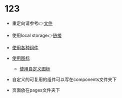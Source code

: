 # 123
- 重定向请参考👉[文件](./next.config.js)
- 使用local storage👉[链接](https://ahooks.js.org/zh-CN/hooks/use-local-storage-state/#options)
- [使用各种组件](https://ant.design/components/overview-cn/)
- [使用图标](https://ant.design/components/icon-cn/#%E5%9B%BE%E6%A0%87%E5%88%97%E8%A1%A8)
  - [使用自定义图标](https://ant.design/components/icon-cn/#components-icon-demo-custom)


- 自定义的可复用的组件可以写在components文件夹下
- 页面放在pages文件夹下
